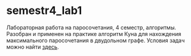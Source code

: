 # semestr4_lab1
Лабораторная работа на паросочетания, 4 семестр, алгоритмы.
Разобран и применен на практике алгоритм Куна для нахождения максимального паросочетания в двудольном графе.
Условия задач можно найти [здесь](https://github.com/ReachPeach/semestr4_lab1/blob/master/statements%20.pdf).
